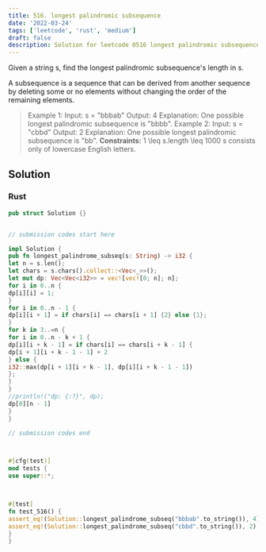 ```yaml
---
title: 516. longest palindromic subsequence
date: '2022-03-24'
tags: ['leetcode', 'rust', 'medium']
draft: false
description: Solution for leetcode 0516 longest palindromic subsequence
---
```




Given a string s, find the longest palindromic subsequence's length in s.

A subsequence is a sequence that can be derived from another sequence by deleting some or no elements without changing the order of the remaining elements.



>   Example 1:
>   Input: s <TeX>=</TeX> "bbbab"
>   Output: 4
>   Explanation: One possible longest palindromic subsequence is "bbbb".
>   Example 2:
>   Input: s <TeX>=</TeX> "cbbd"
>   Output: 2
>   Explanation: One possible longest palindromic subsequence is "bb".
**Constraints:**
>   	1 <TeX>\leq</TeX> s.length <TeX>\leq</TeX> 1000
>   	s consists only of lowercase English letters.


## Solution


### Rust
```rust
pub struct Solution {}


// submission codes start here

impl Solution {
pub fn longest_palindrome_subseq(s: String) -> i32 {
let n = s.len();
let chars = s.chars().collect::<Vec<_>>();
let mut dp: Vec<Vec<i32>> = vec![vec![0; n]; n];
for i in 0..n {
dp[i][i] = 1;
}
for i in 0..n - 1 {
dp[i][i + 1] = if chars[i] == chars[i + 1] {2} else {1};
}
for k in 3..=n {
for i in 0..n - k + 1 {
dp[i][i + k - 1] = if chars[i] == chars[i + k - 1] {
dp[i + 1][i + k - 1 - 1] + 2
} else {
i32::max(dp[i + 1][i + k - 1], dp[i][i + k - 1 - 1])
};
}
}
//println!("dp: {:?}", dp);
dp[0][n - 1]
}
}

// submission codes end



#[cfg(test)]
mod tests {
use super::*;



#[test]
fn test_516() {
assert_eq!(Solution::longest_palindrome_subseq("bbbab".to_string()), 4);
assert_eq!(Solution::longest_palindrome_subseq("cbbd".to_string()), 2);
}
}

```
